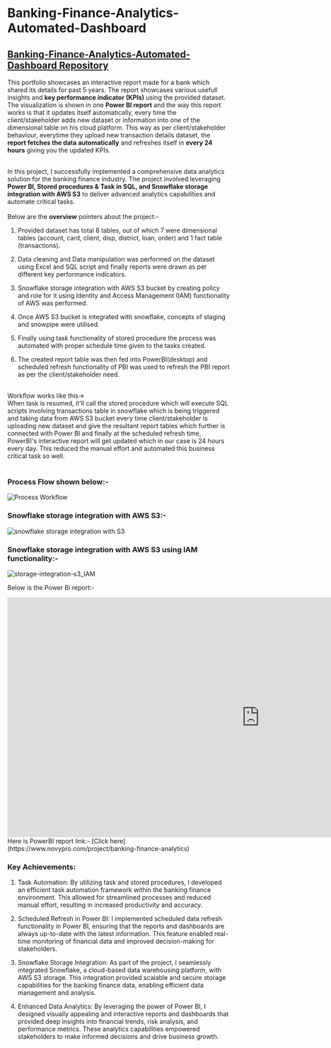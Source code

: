 # Banking-Finance-Analytics-Automated-Dashboard

## [Banking-Finance-Analytics-Automated-Dashboard Repository](https://github.com/Vibhor2256/Banking-Finance-Analytics-Automated)

This portfolio showcases an interactive report made for a bank which shared its details for past 5 years. The report showcases various usefull insights and <b>key performance indicator (KPIs)</b> using the provided dataset. The visualization is shown in one <b>Power BI report</b> and the way this report works is that it updates itself automatically, every time the client/stakeholder adds new dataset or information into one of the dimensional table on his cloud platform. This way as per client/stakeholder behaviour, everytime they upload new transaction details dataset, the <b>report fetches the data automatically</b> and refreshes itself in <b>every 24 hours</b> giving you the updated KPIs.

<br>
In this project, I successfully implemented a comprehensive data analytics solution for the banking finance industry. The project involved leveraging <b>Power BI, Stored procedures & Task in SQL, and Snowflake storage integration with AWS S3</b> to deliver advanced analytics capabilities and automate critical tasks.
<br><br>
Below are the <b>overview</b> pointers about the project:-<br>


1. Provided dataset has total 8 tables, out of which 7 were dimensional tables (account, card, client, disp, district, loan, order) and 1 fact table (transactions).

2. Data cleaning and Data manipulation was performed on the dataset using Excel and SQL script and finally reports were drawn as per different key performance indicators.
 
3. Snowflake storage integration with AWS S3 bucket by creating policy and role for it using Identity and Access Management (IAM) functionality of AWS was performed.

4. Once AWS S3 bucket is integrated with snowflake, concepts of staging and snowpipe were utilised.

5. Finally using task functionality of stored procedure the process was automated with proper schedule time given to the tasks created.

6. The created report table was then fed into PowerBI(desktop) and scheduled refresh functionality of PBI was used to refresh the PBI report as per the client/stakeholder need.
<br><br>

Workflow works like this-> <br>When task is resumed, it'll call the stored procedure which will execute SQL scripts involving transactions table in snowflake which is being triggered and taking data from AWS S3 bucket every time client/stakeholder is uploading new dataset and give the resultant report tables which further is connected with Power BI and finally at the scheduled refresh time, PowerBI's interactive report will get updated which in our case is 24 hours every day.
This reduced the manual effort and automated this business critical task so well.
<br><br>
### Process Flow shown below:-
![Process Workflow](https://github.com/Vibhor2256/Banking-Finance-Analytics-Automated/assets/61342727/9804feeb-1fff-41d9-a5eb-3b405d38ab18)

### Snowflake storage integration with AWS S3:-
![snowflake storage integration with S3](https://github.com/Vibhor2256/Banking-Finance-Analytics-Automated/assets/61342727/a124e30c-c3c1-4918-a1bc-580018cc5cf5)

### Snowflake storage integration with AWS S3 using IAM functionality:-
![storage-integration-s3_IAM](https://github.com/Vibhor2256/Banking-Finance-Analytics-Automated/assets/61342727/2f1f702f-c78b-4f19-b6b6-cdb482975cf1)



Below is the Power Bi report:-
<iframe title="Czech Bank Dashboard" width="1140" height="541.25" src="https://app.powerbi.com/reportEmbed?reportId=b6394f91-ba31-4ba0-8693-c78184981d4c&autoAuth=true&ctid=8c4a594c-3c88-495b-ad83-7ca54bf53753" frameborder="0" allowFullScreen="true"></iframe>
<br>
Here is PowerBI report link:-
[Click here](https://www.novypro.com/project/banking-finance-analytics)

### Key Achievements:

1. Task Automation: By utilizing task and stored procedures, I developed an efficient task automation framework within the banking finance environment. This allowed for streamlined processes and reduced manual effort, resulting in increased productivity and accuracy.

2. Scheduled Refresh in Power BI: I implemented scheduled data refresh functionality in Power BI, ensuring that the reports and dashboards are always up-to-date with the latest information. This feature enabled real-time monitoring of financial data and improved decision-making for stakeholders.

3. Snowflake Storage Integration: As part of the project, I seamlessly integrated Snowflake, a cloud-based data warehousing platform, with AWS S3 storage. This integration provided scalable and secure storage capabilities for the banking finance data, enabling efficient data management and analysis.

4. Enhanced Data Analytics: By leveraging the power of Power BI, I designed visually appealing and interactive reports and dashboards that provided deep insights into financial trends, risk analysis, and performance metrics. These analytics capabilities empowered stakeholders to make informed decisions and drive business growth.
